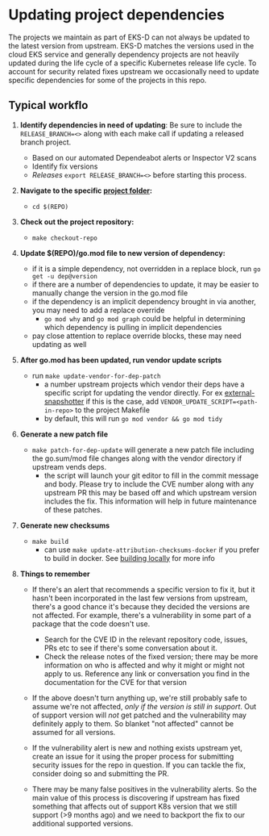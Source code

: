 # Updating project dependencies

The projects we maintain as part of EKS-D can not always be updated to the latest version from upstream.
EKS-D matches the versions used in the cloud EKS service and generally dependency projects are not heavily updated
during the life cycle of a specific Kubernetes release life cycle.  To account for security related fixes upstream
we occasionally need to update specific dependencies for some of the projects in this repo.

## Typical workflo
1. **Identify dependencies in need of updating**: Be sure to include the `RELEASE_BRANCH=<>` along with each make call
if updating a released branch project.
    * Based on our automated Dependeabot alerts or Inspector V2 scans
    * Identify fix versions
    * *Releases* `export RELEASE_BRANCH=<>` before starting this process.
1. **Navigate to the specific [project folder](https://github.com/aws/eks-distro/tree/main/projects):**
    * `cd $(REPO)`
1. **Check out the project repository:**
    * `make checkout-repo`
1. **Update $(REPO)/go.mod file to new version of dependency:**
    * if it is a simple dependency, not overridden in a replace block, run `go get -u dep@version`
    * if there are a number of dependencies to update, it may be easier to manually change the version in the go.mod file
    * if the dependency is an implicit dependency brought in via another, you may need to add a replace override
        * `go mod why` and `go mod graph` could be helpful in determining which dependency is pulling in implicit dependencies
    * pay close attention to replace override blocks, these may need updating as well
1.  **After go.mod has been updated, run vendor update scripts**  
    * run `make update-vendor-for-dep-patch`
        * a number upstream projects which vendor their deps have a specific script for updating the vendor directly.
        For ex [external-snapshotter](https://github.com/kubernetes-csi/external-snapshotter/blob/master/release-tools/update-vendor.sh)
        if this is the case, add `VENDOR_UPDATE_SCRIPT=<path-in-repo>` to the project Makefile
        * by default, this will run `go mod vendor && go mod tidy`
1.  **Generate a new patch file**
    * `make patch-for-dep-update` will generate a new patch file including the go.sum/mod file changes along with the vendor
    directory if upstream vends deps.
        * the script will launch your git editor to fill in the commit message and body. Please try to include the CVE number
        along with any upstream PR this may be based off and which upstream version includes the fix.  This information will
        help in future maintenance of these patches.
1.  **Generate new checksums**
    * `make build` 
        * can use `make update-attribution-checksums-docker` if you prefer to build in docker. See [building locally](building-locally.md) for more info

1.  **Things to remember**
	* If there's an alert that recommends a specific version to fix it, but it hasn't been incorporated in the last few versions from upstream, there's a good chance it's because they decided the versions are not affected. For example, there's a vulnerability in some part of a package that the code doesn't use. 
	  * Search for the CVE ID in the relevant repository code, issues, PRs etc to see if there's some conversation about it.
	  * Check the release notes of the fixed version; there may be more information on who is affected and why it might or might not apply to us. 
	Reference any link or conversation you find in the documentation for the CVE for that version

	* If the above doesn't turn anything up, we're still probably safe to assume we're not affected, _only if the version is still in support_. Out of support version will *not* get patched and the vulnerability may definitely apply to them. So blanket "not affected" cannot be assumed for all versions. 

	* If the vulnerability alert is new and nothing exists upstream yet, create an issue for it using the proper process for submitting security issues for the repo in question. If you can tackle the fix, consider doing so and submitting the PR.

	* There may be many false positives in the vulnerability alerts. So the main value of this process is discovering if upstream has fixed something that affects out of support K8s version that we still support (>9 months ago) and we need to backport the fix to our additional supported versions. 